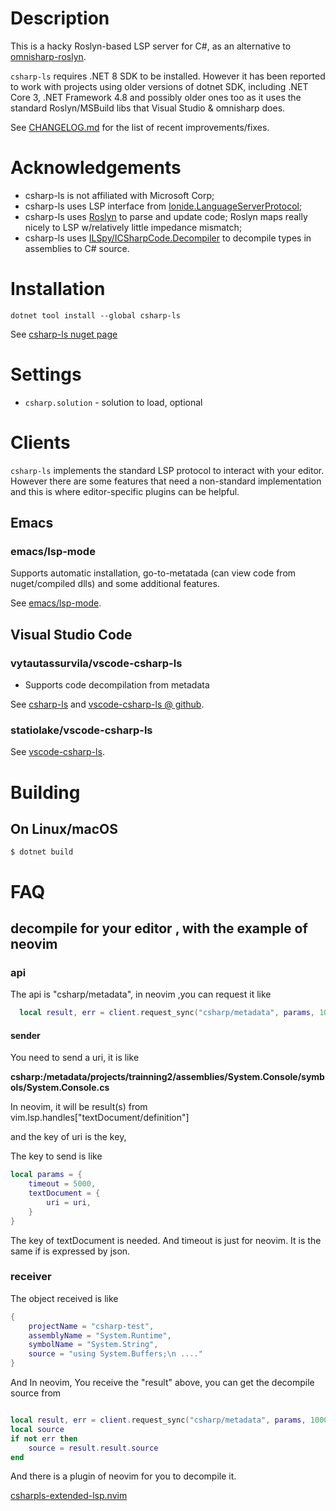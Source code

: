 # Description
This is a hacky Roslyn-based LSP server for C#, as an alternative to 
[omnisharp-roslyn](https://github.com/OmniSharp/omnisharp-roslyn).

`csharp-ls` requires .NET 8 SDK to be installed. However it has been reported
to work with projects using older versions of dotnet SDK, including .NET Core 3, 
.NET Framework 4.8 and possibly older ones too as it uses the standard
Roslyn/MSBuild libs that Visual Studio & omnisharp does.

See [CHANGELOG.md](CHANGELOG.md) for the list of recent improvements/fixes.

# Acknowledgements
- csharp-ls is not affiliated with Microsoft Corp;
- csharp-ls uses LSP interface from [Ionide.LanguageServerProtocol](https://github.com/ionide/LanguageServerProtocol);
- csharp-ls uses [Roslyn](https://github.com/dotnet/roslyn) to parse and update code; Roslyn maps really nicely to LSP w/relatively little impedance mismatch;
- csharp-ls uses [ILSpy/ICSharpCode.Decompiler](https://github.com/icsharpcode/ILSpy) to decompile types in assemblies to C# source.

# Installation
`dotnet tool install --global csharp-ls`

See [csharp-ls nuget page](https://www.nuget.org/packages/csharp-ls/)

# Settings

- `csharp.solution` - solution to load, optional

# Clients

`csharp-ls` implements the standard LSP protocol to interact with your editor.
However there are some features that need a non-standard implementation and this
is where editor-specific plugins can be helpful.

## Emacs
### emacs/lsp-mode
Supports automatic installation, go-to-metatada (can view code from nuget/compiled dlls)
and some additional features.

See [emacs/lsp-mode](https://github.com/emacs-lsp/lsp-mode).

## Visual Studio Code
### vytautassurvila/vscode-csharp-ls
- Supports code decompilation from metadata

See [csharp-ls](https://marketplace.visualstudio.com/items?itemName=vytautassurvila.csharp-ls) and [vscode-csharp-ls @ github](https://github.com/vytautassurvila/vscode-csharp-ls).

### statiolake/vscode-csharp-ls
See [vscode-csharp-ls](https://marketplace.visualstudio.com/items?itemName=statiolake.vscode-csharp-ls).

# Building

## On Linux/macOS

```
$ dotnet build
```

# FAQ

## decompile for your editor , with the example of neovim

### api

The api is "csharp/metadata", in neovim ,you can request it like

```lua 
  local result, err = client.request_sync("csharp/metadata", params, 10000)
```

#### sender
You need to send a uri, it is like 

**csharp:/metadata/projects/trainning2/assemblies/System.Console/symbols/System.Console.cs**

In neovim, it will be result(s) from vim.lsp.handles["textDocument/definition"]

and the key of uri is the key, 

The key to send is like

```lua 
local params = {
	timeout = 5000,
	textDocument = {
		uri = uri,
	}
}
```

The key of textDocument is needed. And timeout is just for neovim. It is the same if is expressed by json.

### receiver

The object received is like 

```lua 
{
	projectName = "csharp-test",
	assemblyName = "System.Runtime",
	symbolName = "System.String",
	source = "using System.Buffers;\n ...."
}
```

And In neovim, You receive the "result" above, you can get the decompile source from 

```lua

local result, err = client.request_sync("csharp/metadata", params, 10000)
local source
if not err then
	source = result.result.source	
end
```

And there is a plugin of neovim for you to decompile it.

[csharpls-extended-lsp.nvim](https://github.com/chen244/csharpls-extended-lsp.nvim)
